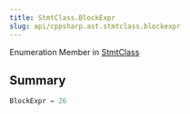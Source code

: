 ```yaml
---
title: StmtClass.BlockExpr
slug: api/cppsharp.ast.stmtclass.blockexpr
---
```

Enumeration Member in [StmtClass](/api/cppsharp/ast/stmtclass)

## Summary



```csharp
BlockExpr = 26
```

